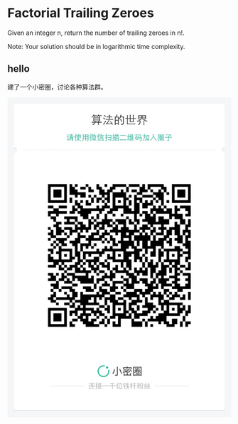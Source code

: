 # Factorial Trailing Zeroes

Given an integer n, return the number of trailing zeroes in n!.

Note: Your solution should be in logarithmic time complexity.



## hello

建了一个小密圈，讨论各种算法群。  

![小密圈](../../suanfa_xiaomiquan.jpg)

